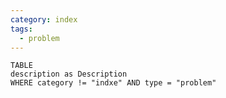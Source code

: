 ```yaml
---
category: index
tags:
  - problem
---
```

```dataview
TABLE
description as Description
WHERE category != "indxe" AND type = "problem"
```
